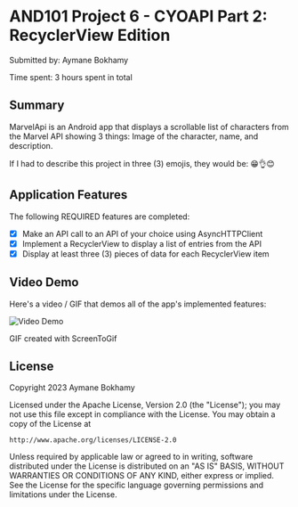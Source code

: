 # AND101 Project 6 - CYOAPI Part 2: RecyclerView Edition

Submitted by: Aymane Bokhamy

Time spent: 3 hours spent in total

## Summary

MarvelApi is an Android app that displays a scrollable list of characters from the Marvel API showing 3 things: Image of the character, name, and description. 

If I had to describe this project in three (3) emojis, they would be: 😁👌😊

## Application Features

The following REQUIRED features are completed:

- [x] Make an API call to an API of your choice using AsyncHTTPClient
- [x] Implement a RecyclerView to display a list of entries from the API
- [x] Display at least three (3) pieces of data for each RecyclerView item

## Video Demo

Here's a video / GIF that demos all of the app's implemented features:

<img src= https://i.imgur.com/E2Plpr1.gif title='Video Demo' width='' alt='Video Demo' />

GIF created with ScreenToGif


## License

Copyright 2023 Aymane Bokhamy

Licensed under the Apache License, Version 2.0 (the "License");
you may not use this file except in compliance with the License.
You may obtain a copy of the License at

    http://www.apache.org/licenses/LICENSE-2.0

Unless required by applicable law or agreed to in writing, software
distributed under the License is distributed on an "AS IS" BASIS,
WITHOUT WARRANTIES OR CONDITIONS OF ANY KIND, either express or implied.
See the License for the specific language governing permissions and
limitations under the License.
